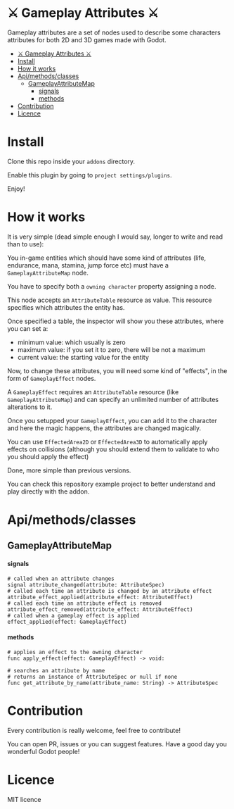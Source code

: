 ⚔️ Gameplay Attributes ⚔️
=========================

Gameplay attributes are a set of nodes used to describe some
characters attributes for both 2D and 3D games made with Godot.

- [⚔️ Gameplay Attributes ⚔️](#️-gameplay-attributes-️)
- [Install](#install)
- [How it works](#how-it-works)
- [Api/methods/classes](#apimethodsclasses)
  - [GameplayAttributeMap](#gameplayattributemap)
      - [signals](#signals)
      - [methods](#methods)
- [Contribution](#contribution)
- [Licence](#licence)

# Install

Clone this repo inside your `addons` directory.

Enable this plugin by going to `project settings/plugins`.

Enjoy!

# How it works

It is very simple (dead simple enough I would say, longer to write and read than to use):

You in-game entities which should have some kind of attributes (life, endurance, mana, stamina, jump force etc) must have a `GameplayAttributeMap` node.

You have to specify both a `owning character` property assigning a node.

This node accepts an `AttributeTable` resource as value. This resource specifies which attributes the entity has.

Once specified a table, the inspector will show you these attributes, where you can set a:

- minimum value: which usually is zero
- maximum value: if you set it to zero, there will be not a maximum
- current value: the starting value for the entity

Now, to change these attributes, you will need some kind of "effects", in the form of `GameplayEffect` nodes.

A `GameplayEffect` requires an `AttributeTable` resource (like `GameplayAttributeMap`) and can specify an unlimited number of attributes alterations to it.

Once you setupped your `GameplayEffect`, you can add it to the character and here the magic happens, the attributes are changed magically.

You can use `EffectedArea2D` or `EffectedArea3D` to automatically apply effects on collisions (although you should extend them to validate to who you should apply the effect)

Done, more simple than previous versions.

You can check this repository example project to better understand and play directly with the addon.

# Api/methods/classes

## GameplayAttributeMap

#### signals

```gdscript
# called when an attribute changes
signal attribute_changed(attribute: AttributeSpec)
# called each time an attribute is changed by an attribute effect
attribute_effect_applied(attribute_effect: AttributeEffect)
# called each time an attribute effect is removed
attribute_effect_removed(attribute_effect: AttributeEffect)
# called when a gameplay effect is applied
effect_applied(effect: GameplayEffect)
```

#### methods

```gdscript
# applies an effect to the owning character
func apply_effect(effect: GameplayEffect) -> void:

# searches an attribute by name
# returns an instance of AttributeSpec or null if none
func get_attribute_by_name(attribute_name: String) -> AttributeSpec
```


# Contribution

Every contribution is really welcome, feel free to contribute!

You can open PR, issues or you can suggest features. Have a good day you wonderful Godot people!

# Licence

MIT licence
